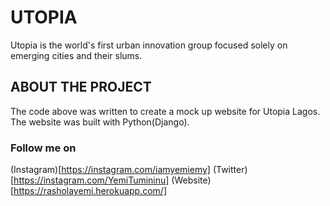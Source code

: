 # UTOPIA 
Utopia is the world's first urban innovation group focused solely on emerging cities and their slums.

## ABOUT THE PROJECT
The code above was written to create a mock up website for Utopia Lagos. The website was built with Python(Django).

### Follow me on
(Instagram)[https://instagram.com/iamyemiemy]
(Twitter)[https://instagram.com/YemiTumininu]
(Website)[https://rasholayemi.herokuapp.com/]
